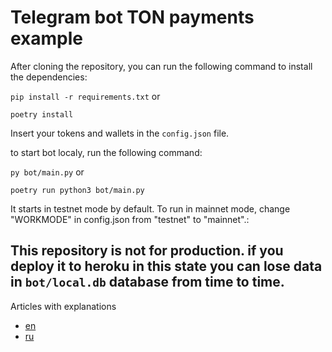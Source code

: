 # Telegram bot TON payments example

After cloning the repository, you can run the following command to install the dependencies:

`pip install -r requirements.txt` or 

`poetry install`

Insert your tokens and wallets in the `config.json` file.

to start bot localy, run the following command:

`py bot/main.py` or 

`poetry run python3 bot/main.py`

It starts in testnet mode by default.
To run in mainnet mode, change "WORKMODE" in config.json from "testnet" to "mainnet".:

This repository is not for production. if you deploy it to heroku in this state you can lose data in `bot/local.db` database from time to time.
---
Articles with explanations
- [en](https://github.com/LevZed/ton-footstep-8/blob/main/ton%20payments%20example%20(en).md) 
- [ru](https://github.com/LevZed/ton-footstep-8/blob/main/ton%20payments%20example%20(ru).md) 
